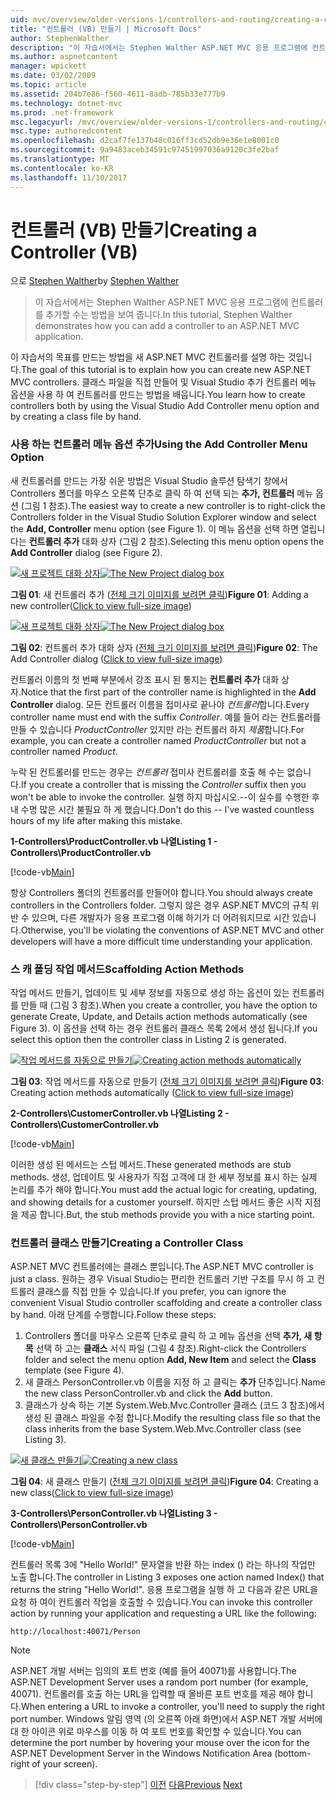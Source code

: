 ```yaml
---
uid: mvc/overview/older-versions-1/controllers-and-routing/creating-a-controller-vb
title: "컨트롤러 (VB) 만들기 | Microsoft Docs"
author: StephenWalther
description: "이 자습서에서는 Stephen Walther ASP.NET MVC 응용 프로그램에 컨트롤러를 추가할 수는 방법을 보여 줍니다."
ms.author: aspnetcontent
manager: wpickett
ms.date: 03/02/2009
ms.topic: article
ms.assetid: 204b7e86-f560-4611-8adb-785b33e777b9
ms.technology: dotnet-mvc
ms.prod: .net-framework
msc.legacyurl: /mvc/overview/older-versions-1/controllers-and-routing/creating-a-controller-vb
msc.type: authoredcontent
ms.openlocfilehash: d2caf7fe137b48c016ff3cd52db9e36e1e8001c0
ms.sourcegitcommit: 9a9483aceb34591c97451997036a9120c3fe2baf
ms.translationtype: MT
ms.contentlocale: ko-KR
ms.lasthandoff: 11/10/2017
---
```

<a name="creating-a-controller-vb"></a><span data-ttu-id="876dd-103">컨트롤러 (VB) 만들기</span><span class="sxs-lookup"><span data-stu-id="876dd-103">Creating a Controller (VB)</span></span>
====================
<span data-ttu-id="876dd-104">으로 [Stephen Walther](https://github.com/StephenWalther)</span><span class="sxs-lookup"><span data-stu-id="876dd-104">by [Stephen Walther](https://github.com/StephenWalther)</span></span>

> <span data-ttu-id="876dd-105">이 자습서에서는 Stephen Walther ASP.NET MVC 응용 프로그램에 컨트롤러를 추가할 수는 방법을 보여 줍니다.</span><span class="sxs-lookup"><span data-stu-id="876dd-105">In this tutorial, Stephen Walther demonstrates how you can add a controller to an ASP.NET MVC application.</span></span>


<span data-ttu-id="876dd-106">이 자습서의 목표를 만드는 방법을 새 ASP.NET MVC 컨트롤러를 설명 하는 것입니다.</span><span class="sxs-lookup"><span data-stu-id="876dd-106">The goal of this tutorial is to explain how you can create new ASP.NET MVC controllers.</span></span> <span data-ttu-id="876dd-107">클래스 파일을 직접 만들어 및 Visual Studio 추가 컨트롤러 메뉴 옵션을 사용 하 여 컨트롤러를 만드는 방법을 배웁니다.</span><span class="sxs-lookup"><span data-stu-id="876dd-107">You learn how to create controllers both by using the Visual Studio Add Controller menu option and by creating a class file by hand.</span></span>

### <a name="using-the-add-controller-menu-option"></a><span data-ttu-id="876dd-108">사용 하는 컨트롤러 메뉴 옵션 추가</span><span class="sxs-lookup"><span data-stu-id="876dd-108">Using the Add Controller Menu Option</span></span>

<span data-ttu-id="876dd-109">새 컨트롤러를 만드는 가장 쉬운 방법은 Visual Studio 솔루션 탐색기 창에서 Controllers 폴더를 마우스 오른쪽 단추로 클릭 하 여 선택 되는 **추가, 컨트롤러** 메뉴 옵션 (그림 1 참조).</span><span class="sxs-lookup"><span data-stu-id="876dd-109">The easiest way to create a new controller is to right-click the Controllers folder in the Visual Studio Solution Explorer window and select the **Add, Controller** menu option (see Figure 1).</span></span> <span data-ttu-id="876dd-110">이 메뉴 옵션을 선택 하면 열립니다는 **컨트롤러 추가** 대화 상자 (그림 2 참조).</span><span class="sxs-lookup"><span data-stu-id="876dd-110">Selecting this menu option opens the **Add Controller** dialog (see Figure 2).</span></span>


<span data-ttu-id="876dd-111">[![새 프로젝트 대화 상자](creating-a-controller-vb/_static/image1.jpg)](creating-a-controller-vb/_static/image1.png)</span><span class="sxs-lookup"><span data-stu-id="876dd-111">[![The New Project dialog box](creating-a-controller-vb/_static/image1.jpg)](creating-a-controller-vb/_static/image1.png)</span></span>

<span data-ttu-id="876dd-112">**그림 01**: 새 컨트롤러 추가 ([전체 크기 이미지를 보려면 클릭](creating-a-controller-vb/_static/image2.png))</span><span class="sxs-lookup"><span data-stu-id="876dd-112">**Figure 01**: Adding a new controller([Click to view full-size image](creating-a-controller-vb/_static/image2.png))</span></span>


<span data-ttu-id="876dd-113">[![새 프로젝트 대화 상자](creating-a-controller-vb/_static/image2.jpg)](creating-a-controller-vb/_static/image3.png)</span><span class="sxs-lookup"><span data-stu-id="876dd-113">[![The New Project dialog box](creating-a-controller-vb/_static/image2.jpg)](creating-a-controller-vb/_static/image3.png)</span></span>

<span data-ttu-id="876dd-114">**그림 02**: 컨트롤러 추가 대화 상자 ([전체 크기 이미지를 보려면 클릭](creating-a-controller-vb/_static/image4.png))</span><span class="sxs-lookup"><span data-stu-id="876dd-114">**Figure 02**: The Add Controller dialog ([Click to view full-size image](creating-a-controller-vb/_static/image4.png))</span></span>


<span data-ttu-id="876dd-115">컨트롤러 이름의 첫 번째 부분에서 강조 표시 된 통지는 **컨트롤러 추가** 대화 상자.</span><span class="sxs-lookup"><span data-stu-id="876dd-115">Notice that the first part of the controller name is highlighted in the **Add Controller** dialog.</span></span> <span data-ttu-id="876dd-116">모든 컨트롤러 이름을 접미사로 끝나야 *컨트롤러*합니다.</span><span class="sxs-lookup"><span data-stu-id="876dd-116">Every controller name must end with the suffix *Controller*.</span></span> <span data-ttu-id="876dd-117">예를 들어 라는 컨트롤러를 만들 수 있습니다 *ProductController* 있지만 라는 컨트롤러 하지 *제품*합니다.</span><span class="sxs-lookup"><span data-stu-id="876dd-117">For example, you can create a controller named *ProductController* but not a controller named *Product*.</span></span>


<span data-ttu-id="876dd-118">누락 된 컨트롤러를 만드는 경우는 *컨트롤러* 접미사 컨트롤러를 호출 해 수는 없습니다.</span><span class="sxs-lookup"><span data-stu-id="876dd-118">If you create a controller that is missing the *Controller* suffix then you won't be able to invoke the controller.</span></span> <span data-ttu-id="876dd-119">실행 하지 마십시오.--이 실수를 수행한 후 내 수명 많은 시간 불필요 하 게 했습니다.</span><span class="sxs-lookup"><span data-stu-id="876dd-119">Don't do this -- I've wasted countless hours of my life after making this mistake.</span></span>


<span data-ttu-id="876dd-120">**1-Controllers\ProductController.vb 나열**</span><span class="sxs-lookup"><span data-stu-id="876dd-120">**Listing 1 - Controllers\ProductController.vb**</span></span>

[!code-vb[Main](creating-a-controller-vb/samples/sample1.vb)]

<span data-ttu-id="876dd-121">항상 Controllers 폴더의 컨트롤러를 만들어야 합니다.</span><span class="sxs-lookup"><span data-stu-id="876dd-121">You should always create controllers in the Controllers folder.</span></span> <span data-ttu-id="876dd-122">그렇지 않은 경우 ASP.NET MVC의 규칙 위반 수 있으며, 다른 개발자가 응용 프로그램 이해 하기가 더 어려워지므로 시간 있습니다.</span><span class="sxs-lookup"><span data-stu-id="876dd-122">Otherwise, you'll be violating the conventions of ASP.NET MVC and other developers will have a more difficult time understanding your application.</span></span>

### <a name="scaffolding-action-methods"></a><span data-ttu-id="876dd-123">스 캐 폴딩 작업 메서드</span><span class="sxs-lookup"><span data-stu-id="876dd-123">Scaffolding Action Methods</span></span>

<span data-ttu-id="876dd-124">작업 메서드 만들기, 업데이트 및 세부 정보를 자동으로 생성 하는 옵션이 있는 컨트롤러를 만들 때 (그림 3 참조).</span><span class="sxs-lookup"><span data-stu-id="876dd-124">When you create a controller, you have the option to generate Create, Update, and Details action methods automatically (see Figure 3).</span></span> <span data-ttu-id="876dd-125">이 옵션을 선택 하는 경우 컨트롤러 클래스 목록 2에서 생성 됩니다.</span><span class="sxs-lookup"><span data-stu-id="876dd-125">If you select this option then the controller class in Listing 2 is generated.</span></span>


<span data-ttu-id="876dd-126">[![작업 메서드를 자동으로 만들기](creating-a-controller-vb/_static/image3.jpg)](creating-a-controller-vb/_static/image5.png)</span><span class="sxs-lookup"><span data-stu-id="876dd-126">[![Creating action methods automatically](creating-a-controller-vb/_static/image3.jpg)](creating-a-controller-vb/_static/image5.png)</span></span>

<span data-ttu-id="876dd-127">**그림 03**: 작업 메서드를 자동으로 만들기 ([전체 크기 이미지를 보려면 클릭](creating-a-controller-vb/_static/image6.png))</span><span class="sxs-lookup"><span data-stu-id="876dd-127">**Figure 03**: Creating action methods automatically ([Click to view full-size image](creating-a-controller-vb/_static/image6.png))</span></span>


<span data-ttu-id="876dd-128">**2-Controllers\CustomerController.vb 나열**</span><span class="sxs-lookup"><span data-stu-id="876dd-128">**Listing 2 - Controllers\CustomerController.vb**</span></span>

[!code-vb[Main](creating-a-controller-vb/samples/sample2.vb)]

<span data-ttu-id="876dd-129">이러한 생성 된 메서드는 스텁 메서드.</span><span class="sxs-lookup"><span data-stu-id="876dd-129">These generated methods are stub methods.</span></span> <span data-ttu-id="876dd-130">생성, 업데이트 및 사용자가 직접 고객에 대 한 세부 정보를 표시 하는 실제 논리를 추가 해야 합니다.</span><span class="sxs-lookup"><span data-stu-id="876dd-130">You must add the actual logic for creating, updating, and showing details for a customer yourself.</span></span> <span data-ttu-id="876dd-131">하지만 스텁 메서드 좋은 시작 지점을 제공 합니다.</span><span class="sxs-lookup"><span data-stu-id="876dd-131">But, the stub methods provide you with a nice starting point.</span></span>

### <a name="creating-a-controller-class"></a><span data-ttu-id="876dd-132">컨트롤러 클래스 만들기</span><span class="sxs-lookup"><span data-stu-id="876dd-132">Creating a Controller Class</span></span>

<span data-ttu-id="876dd-133">ASP.NET MVC 컨트롤러에는 클래스 뿐입니다.</span><span class="sxs-lookup"><span data-stu-id="876dd-133">The ASP.NET MVC controller is just a class.</span></span> <span data-ttu-id="876dd-134">원하는 경우 Visual Studio는 편리한 컨트롤러 기반 구조를 무시 하 고 컨트롤러 클래스를 직접 만들 수 있습니다.</span><span class="sxs-lookup"><span data-stu-id="876dd-134">If you prefer, you can ignore the convenient Visual Studio controller scaffolding and create a controller class by hand.</span></span> <span data-ttu-id="876dd-135">아래 단계를 수행합니다.</span><span class="sxs-lookup"><span data-stu-id="876dd-135">Follow these steps:</span></span>

1. <span data-ttu-id="876dd-136">Controllers 폴더를 마우스 오른쪽 단추로 클릭 하 고 메뉴 옵션을 선택 **추가, 새 항목** 선택 하 고는 **클래스** 서식 파일 (그림 4 참조).</span><span class="sxs-lookup"><span data-stu-id="876dd-136">Right-click the Controllers folder and select the menu option **Add, New Item** and select the **Class** template (see Figure 4).</span></span>
2. <span data-ttu-id="876dd-137">새 클래스 PersonController.vb 이름을 지정 하 고 클릭는 **추가** 단추입니다.</span><span class="sxs-lookup"><span data-stu-id="876dd-137">Name the new class PersonController.vb and click the **Add** button.</span></span>
3. <span data-ttu-id="876dd-138">클래스가 상속 하는 기본 System.Web.Mvc.Controller 클래스 (코드 3 참조)에서 생성 된 클래스 파일을 수정 합니다.</span><span class="sxs-lookup"><span data-stu-id="876dd-138">Modify the resulting class file so that the class inherits from the base System.Web.Mvc.Controller class (see Listing 3).</span></span>


<span data-ttu-id="876dd-139">[![새 클래스 만들기](creating-a-controller-vb/_static/image4.jpg)](creating-a-controller-vb/_static/image7.png)</span><span class="sxs-lookup"><span data-stu-id="876dd-139">[![Creating a new class](creating-a-controller-vb/_static/image4.jpg)](creating-a-controller-vb/_static/image7.png)</span></span>

<span data-ttu-id="876dd-140">**그림 04**: 새 클래스 만들기 ([전체 크기 이미지를 보려면 클릭](creating-a-controller-vb/_static/image8.png))</span><span class="sxs-lookup"><span data-stu-id="876dd-140">**Figure 04**: Creating a new class([Click to view full-size image](creating-a-controller-vb/_static/image8.png))</span></span>


<span data-ttu-id="876dd-141">**3-Controllers\PersonController.vb 나열**</span><span class="sxs-lookup"><span data-stu-id="876dd-141">**Listing 3 - Controllers\PersonController.vb**</span></span>

[!code-vb[Main](creating-a-controller-vb/samples/sample3.vb)]

<span data-ttu-id="876dd-142">컨트롤러 목록 3에 "Hello World!" 문자열을 반환 하는 index () 라는 하나의 작업만 노출 합니다.</span><span class="sxs-lookup"><span data-stu-id="876dd-142">The controller in Listing 3 exposes one action named Index() that returns the string "Hello World!".</span></span> <span data-ttu-id="876dd-143">응용 프로그램을 실행 하 고 다음과 같은 URL을 요청 하 여이 컨트롤러 작업을 호출할 수 있습니다.</span><span class="sxs-lookup"><span data-stu-id="876dd-143">You can invoke this controller action by running your application and requesting a URL like the following:</span></span>

`http://localhost:40071/Person`

> [!NOTE] 
> 
> <span data-ttu-id="876dd-144">ASP.NET 개발 서버는 임의의 포트 번호 (예를 들어 40071)를 사용합니다.</span><span class="sxs-lookup"><span data-stu-id="876dd-144">The ASP.NET Development Server uses a random port number (for example, 40071).</span></span> <span data-ttu-id="876dd-145">컨트롤러를 호출 하는 URL을 입력할 때 올바른 포트 번호를 제공 해야 합니다.</span><span class="sxs-lookup"><span data-stu-id="876dd-145">When entering a URL to invoke a controller, you'll need to supply the right port number.</span></span> <span data-ttu-id="876dd-146">Windows 알림 영역 (의 오른쪽 아래 화면)에서 ASP.NET 개발 서버에 대 한 아이콘 위로 마우스를 이동 하 여 포트 번호를 확인할 수 있습니다.</span><span class="sxs-lookup"><span data-stu-id="876dd-146">You can determine the port number by hovering your mouse over the icon for the ASP.NET Development Server in the Windows Notification Area (bottom-right of your screen).</span></span>

>[!div class="step-by-step"]
<span data-ttu-id="876dd-147">[이전](adding-dynamic-content-to-a-cached-page-vb.md)
[다음](creating-an-action-vb.md)</span><span class="sxs-lookup"><span data-stu-id="876dd-147">[Previous](adding-dynamic-content-to-a-cached-page-vb.md)
[Next](creating-an-action-vb.md)</span></span>
